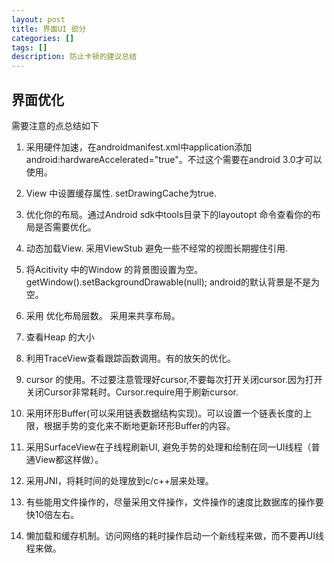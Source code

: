 ```yaml
---
layout: post
title: 界面UI 部分
categories: []
tags: []
description: 防止卡顿的建议总结
---
```

## 界面优化

需要注意的点总结如下

 1.  采用硬件加速，在androidmanifest.xml中application添加  android:hardwareAccelerated="true"。不过这个需要在android 3.0才可以使用。

 2.  View 中设置缓存属性. setDrawingCache为true.

3. 优化你的布局。通过Android sdk中tools目录下的layoutopt 命令查看你的布局是否需要优化。

4. 动态加载View. 采用ViewStub 避免一些不经常的视图长期握住引用.

 5. 将Acitivity 中的Window 的背景图设置为空。getWindow().setBackgroundDrawable(null); android的默认背景是不是为空。

 6.  采用<merge> 优化布局层数。 采用<include >来共享布局。

 7.  查看Heap 的大小

8. 利用TraceView查看跟踪函数调用。有的放矢的优化。

 9.  cursor 的使用。不过要注意管理好cursor,不要每次打开关闭cursor.因为打开关闭Cursor非常耗时。Cursor.require用于刷新cursor.

 10. 采用环形Buffer(可以采用链表数据结构实现)。可以设置一个链表长度的上限，根据手势的变化来不断地更新环形Buffer的内容。

 11. 采用SurfaceView在子线程刷新UI, 避免手势的处理和绘制在同一UI线程（普通View都这样做）。

 12. 采用JNI，将耗时间的处理放到c/c++层来处理。

 13. 有些能用文件操作的，尽量采用文件操作，文件操作的速度比数据库的操作要快10倍左右。

 14.  懒加载和缓存机制。访问网络的耗时操作启动一个新线程来做，而不要再UI线程来做。